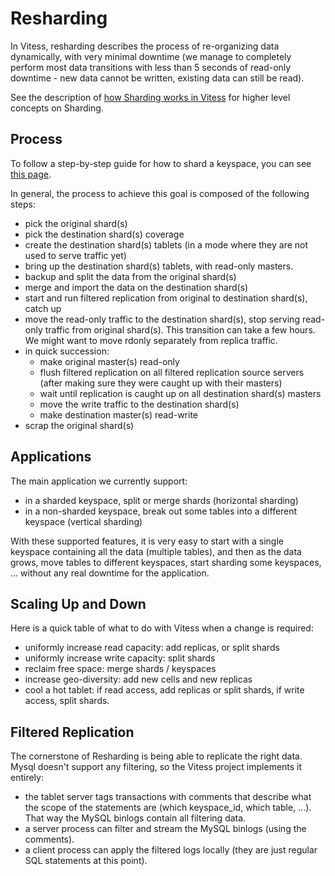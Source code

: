# Resharding

In Vitess, resharding describes the process of re-organizing data
dynamically, with very minimal downtime (we manage to completely
perform most data transitions with less than 5 seconds of read-only
downtime - new data cannot be written, existing data can still be
read).

See the description of [how Sharding works in Vitess](Sharding.md) for
higher level concepts on Sharding.

## Process

To follow a step-by-step guide for how to shard a keyspace, you can see [this page](HorizontalReshardingGuide.md).

In general, the process to achieve this goal is composed of the following steps:

* pick the original shard(s)
* pick the destination shard(s) coverage
* create the destination shard(s) tablets (in a mode where they are not used to serve traffic yet)
* bring up the destination shard(s) tablets, with read-only masters.
* backup and split the data from the original shard(s)
* merge and import the data on the destination shard(s)
* start and run filtered replication from original to destination shard(s), catch up
* move the read-only traffic to the destination shard(s), stop serving read-only traffic from original shard(s). This transition can take a few hours. We might want to move rdonly separately from replica traffic.
* in quick succession:
  * make original master(s) read-only
  * flush filtered replication on all filtered replication source servers (after making sure they were caught up with their masters)
  * wait until replication is caught up on all destination shard(s) masters
  * move the write traffic to the destination shard(s)
  * make destination master(s) read-write
* scrap the original shard(s)

## Applications

The main application we currently support:

* in a sharded keyspace, split or merge shards (horizontal sharding)
* in a non-sharded keyspace, break out some tables into a different keyspace (vertical sharding)

With these supported features, it is very easy to start with a single keyspace containing all the data (multiple tables),
and then as the data grows, move tables to different keyspaces, start sharding some keyspaces, ... without any real
downtime for the application.

## Scaling Up and Down

Here is a quick table of what to do with Vitess when a change is required:

* uniformly increase read capacity: add replicas, or split shards
* uniformly increase write capacity: split shards
* reclaim free space: merge shards / keyspaces
* increase geo-diversity: add new cells and new replicas
* cool a hot tablet: if read access, add replicas or split shards, if write access, split shards.

## Filtered Replication

The cornerstone of Resharding is being able to replicate the right data. Mysql doesn't support any filtering, so the
Vitess project implements it entirely:

* the tablet server tags transactions with comments that describe what the scope of the statements are (which keyspace_id,
which table, ...). That way the MySQL binlogs contain all filtering data.
* a server process can filter and stream the MySQL binlogs (using the comments).
* a client process can apply the filtered logs locally (they are just regular SQL statements at this point).
